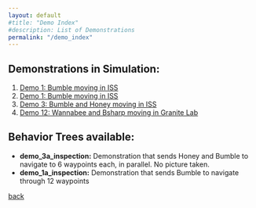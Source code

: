```yaml
---
layout: default
#title: "Demo Index"
#description: List of Demonstrations
permalink: "/demo_index"
---
```


Demonstrations in Simulation:
-----------------------------

1. [Demo 1: Bumble moving in ISS](demo_1_iss_bumble.md)
2. [Demo 1: Bumble moving in ISS](demo_2_iss_bumble_r2.md)
3. [Demo 3: Bumble and Honey moving in ISS](demo_3_iss_bumble_honey.md)
4. [Demo 12: Wannabee and Bsharp moving in Granite Lab](demo_12_granite_lab_wannabee_bsharp.md)
   
   
Behavior Trees available:
-------------------------

* **demo_3a_inspection:** Demonstration that sends Honey and Bumble to navigate to 6 waypoints each, in parallel. No picture taken.
* **demo_1a_inspection:** Demonstration that sends Bumble to navigate through 12 waypoints
   
[back](./)

